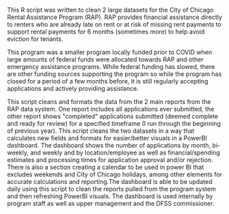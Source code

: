 This R script was written to clean 2 large datasets for the City of Chicago Rental Assistance Program (RAP). 
RAP provides financial assistance directly to renters who are already late on rent or at risk of missing rent payments
to support rental payments for 6 months (sometimes more) to help avoid eviction for tenants.

This program was a smaller program locally funded prior to COVID when large amounts of federal funds were allocated 
towards RAP and other emergency assistance programs. While federal funding has slowed, there are other funding 
sources supporting the program so while the program has closed for a period of a few months before, it is still regularly 
accepting applications and actively providing assistance.

This script cleans and formats the data from the 2 main reports from the RAP data system. One report includes all applications
ever submitted, the other report shows "completed" applications submitted (deemed complete and ready for review) for a specified 
timeframe (I run through the beginning of previous year). This script cleans the two datasets in a way that calculates new
fields and formats for easier/better visuals in a PowerBI dashboard. The dashboard shows the number of applications 
by month, bi-weekly, and weekly and by location/employee as well as financial/spending estimates and processing times for
application approval and/or rejection. There is also a section creating a calendar to be used in power BI that excludes
weekends and City of Chicago holidays, among other elements for accurate calculations and reporting.The dashboard is able 
to be updated daily using this script to clean the reports pulled from the program system and then refreshing PowerBI visuals. 
The dashboard is used internally by program staff as well as upper management and the DFSS commissioner.
